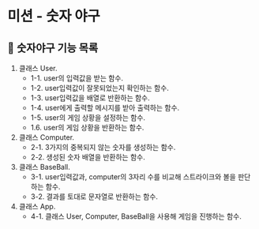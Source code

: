 # 미션 - 숫자 야구

## 🚀 숫자야구 기능 목록

1. 클래스 User.
	- 1-1. user의 입력값을 받는 함수.
	- 1-2. user입력값이 잘못되었는지 확인하는 함수.
	- 1-3. user입력값을 배열로 반환하는 함수.
	- 1-4. user에게 출력할 메시지를 받아 출력하는 함수.
	- 1-5. user의 게임 상황을 설정하는 함수.
	- 1.6. user의 게임 상황을 반환하는 함수.
2. 클래스 Computer.
	- 2-1. 3가지의 중복되지 않는 숫자를 생성하는 함수.
	- 2-2. 생성된 숫자 배열을 반환하는 함수.
3. 클래스 BaseBall.
	- 3-1. user입력값과, computer의 3자리 수를 비교해 스트라이크와 볼을 판단하는 함수.
	- 3-2. 결과를 토대로 문자열로 반환하는 함수.
4. 클래스 App.
	- 4-1. 클래스 User, Computer, BaseBall을 사용해 게임을 진행하는 함수.